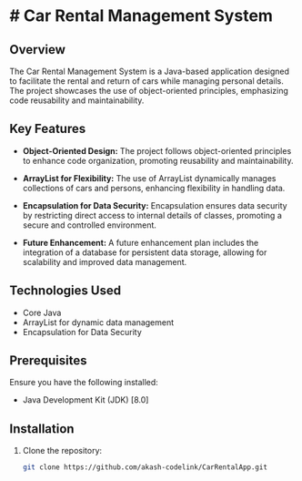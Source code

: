 # # Car Rental Management System

## Overview
The Car Rental Management System is a Java-based application designed to facilitate the rental and return of cars while managing personal details. The project showcases the use of object-oriented principles, emphasizing code reusability and maintainability.

## Key Features
- **Object-Oriented Design:** The project follows object-oriented principles to enhance code organization, promoting reusability and maintainability.

- **ArrayList for Flexibility:** The use of ArrayList dynamically manages collections of cars and persons, enhancing flexibility in handling data.

- **Encapsulation for Data Security:** Encapsulation ensures data security by restricting direct access to internal details of classes, promoting a secure and controlled environment.

- **Future Enhancement:** A future enhancement plan includes the integration of a database for persistent data storage, allowing for scalability and improved data management.

## Technologies Used
- Core Java
- ArrayList for dynamic data management
- Encapsulation for Data Security

## Prerequisites
Ensure you have the following installed:
- Java Development Kit (JDK) [8.0]

## Installation
1. Clone the repository:
   ```bash
   git clone https://github.com/akash-codelink/CarRentalApp.git




